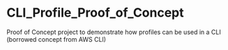 # CLI_Profile_Proof_of_Concept
Proof of Concept project to demonstrate how profiles can be used in a CLI (borrowed concept from AWS CLI)
